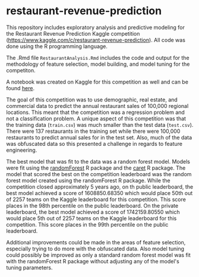 # restaurant-revenue-prediction


This repository includes exploratory analysis and predictive modeling for the Restaurant Revenue Prediction Kaggle competition (https://www.kaggle.com/c/restaurant-revenue-prediction). All code was done using the R programming language.

The .Rmd file `RestaurantAnalysis.Rmd` includes the code and output for the methodology of feature selection, model building, and model tuning for the competiton.

A notebook was created on Kaggle for this competition as well and can be found [here](https://www.kaggle.com/matt4byu/restaurant-revenue-prediction-analysis).

The goal of this competition was to use demographic, real estate, and commercial data to predict the annual restaurant sales of 100,000 regional locations. This meant that the competition was a regression problem and not a classification problem. A unique aspect of this competition was that the training data (`train.csv`) was much smaller than the test data (`test.csv`). There were 137 restaurants in the training set while there were 100,000 restaurants to predict annual sales for in the test set. Also, much of the data was obfuscated data so this presented a challenge in regards to feature engineering. 

The best model that was fit to the data was a random forest model. Models were fit using the [randomForest](https://www.rdocumentation.org/packages/randomForest/versions/4.6-14) R package and the [caret](https://topepo.github.io/caret/) R package. The model that scored the best on the competition leaderboard was the random forest model created using the randomForest R package. While the competition closed approximately 5 years ago, on th public leaderboard, the best model achieved a score of 1608850.68350 which would place 50th out of 2257 teams on the Kaggle leaderboard for this competition. This score places in the 98th percentile on the public leaderboard. On the private leaderboard, the best model achieved a score of 1742159.80550 which would place 5th out of 2257 teams on the Kaggle leaderboard for this competition. This score places in the 99th percentile on the public leaderboard.

Additional improvements could be made in the areas of feature selection, especially trying to do more with the obfuscated data. Also model tuning could possibly be improved as only a standard random forest model was fit with the randomForest R package without adjusting any of the model's tuning parameters.
